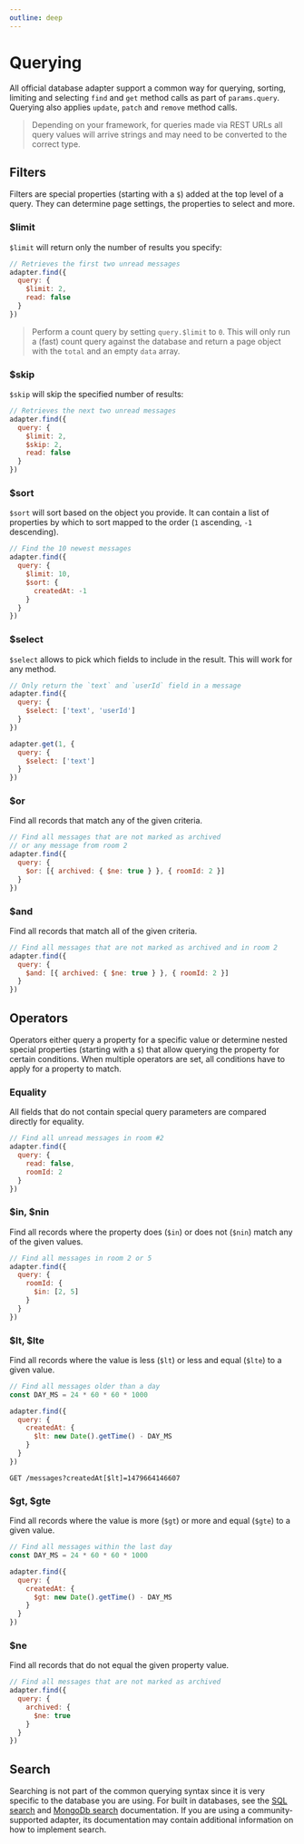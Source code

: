 ```yaml
---
outline: deep
---
```


# Querying

All official database adapter support a common way for querying, sorting, limiting and selecting `find` and `get` method calls as part of `params.query`. Querying also applies `update`, `patch` and `remove` method calls.

<BlockQuote label="Note">

Depending on your framework, for queries made via REST URLs all query values will arrive strings and may need to be converted to the correct type.

</BlockQuote>

## Filters

Filters are special properties (starting with a `$`) added at the top level of a query. They can determine page settings, the properties to select and more.

### $limit

`$limit` will return only the number of results you specify:

```js
// Retrieves the first two unread messages
adapter.find({
  query: {
    $limit: 2,
    read: false
  }
})
```

<BlockQuote>

Perform a count query by setting `query.$limit` to `0`. This will only run a (fast) count query against the database and return a page object with the `total` and an empty `data` array.

</BlockQuote>

### $skip

`$skip` will skip the specified number of results:

```js
// Retrieves the next two unread messages
adapter.find({
  query: {
    $limit: 2,
    $skip: 2,
    read: false
  }
})
```

### $sort

`$sort` will sort based on the object you provide. It can contain a list of properties by which to sort mapped to the order (`1` ascending, `-1` descending).

```js
// Find the 10 newest messages
adapter.find({
  query: {
    $limit: 10,
    $sort: {
      createdAt: -1
    }
  }
})
```

### $select

`$select` allows to pick which fields to include in the result. This will work for any method.

```js
// Only return the `text` and `userId` field in a message
adapter.find({
  query: {
    $select: ['text', 'userId']
  }
})

adapter.get(1, {
  query: {
    $select: ['text']
  }
})
```

### $or

Find all records that match any of the given criteria.

```js
// Find all messages that are not marked as archived
// or any message from room 2
adapter.find({
  query: {
    $or: [{ archived: { $ne: true } }, { roomId: 2 }]
  }
})
```

### $and

Find all records that match all of the given criteria.

```js
// Find all messages that are not marked as archived and in room 2
adapter.find({
  query: {
    $and: [{ archived: { $ne: true } }, { roomId: 2 }]
  }
})
```

## Operators

Operators either query a property for a specific value or determine nested special properties (starting with a `$`) that allow querying the property for certain conditions. When multiple operators are set, all conditions have to apply for a property to match.

### Equality

All fields that do not contain special query parameters are compared directly for equality.

```js
// Find all unread messages in room #2
adapter.find({
  query: {
    read: false,
    roomId: 2
  }
})
```

### $in, $nin

Find all records where the property does (`$in`) or does not (`$nin`) match any of the given values.

```js
// Find all messages in room 2 or 5
adapter.find({
  query: {
    roomId: {
      $in: [2, 5]
    }
  }
})
```

### $lt, $lte

Find all records where the value is less (`$lt`) or less and equal (`$lte`) to a given value.

```js
// Find all messages older than a day
const DAY_MS = 24 * 60 * 60 * 1000

adapter.find({
  query: {
    createdAt: {
      $lt: new Date().getTime() - DAY_MS
    }
  }
})
```

```text
GET /messages?createdAt[$lt]=1479664146607
```

### $gt, $gte

Find all records where the value is more (`$gt`) or more and equal (`$gte`) to a given value.

```js
// Find all messages within the last day
const DAY_MS = 24 * 60 * 60 * 1000

adapter.find({
  query: {
    createdAt: {
      $gt: new Date().getTime() - DAY_MS
    }
  }
})
```

### $ne

Find all records that do not equal the given property value.

```js
// Find all messages that are not marked as archived
adapter.find({
  query: {
    archived: {
      $ne: true
    }
  }
})
```

## Search

Searching is not part of the common querying syntax since it is very specific to the database you are using. For built in databases, see the [SQL search](./knex.md#search) and [MongoDb search](./mongodb.md#search) documentation. If you are using a community-supported adapter, its documentation may contain additional information on how to implement search.
